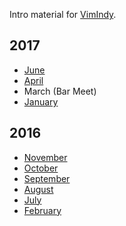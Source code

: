 Intro material for [VimIndy][vimindy].

## 2017

- [June][06.2017]
- [April][04.2017]
- March (Bar Meet)
- [January][01.2017]

## 2016

- [November][11.2016]
- [October][10.2016]
- [September][09.2016]
- [August][08.2016]
- [July][07.2016]
- [February][02.2016]


[//]: # ( Links                                                               )
[//]: # ( ------------------------------------------------------------------- )
[vimindy]: https://twitter.com/vimindy

[//]: # ( Past Intro Notes                                                    )
[//]: # ( ------------------------------------------------------------------- )

[06.2017]: https://github.com/VimIndy/welcome/blob/da0e58e68326a5893af4169e28d0f63e558dc337/slides.pdf
[04.2017]: https://github.com/VimIndy/welcome/blob/64a3f8268fb4cfb45e72c31c7281a0b5bb65ca3a/slides.pdf
[01.2017]: https://github.com/VimIndy/welcome/blob/8b786d6762ad708dd411123e4b601ba530b19295/slides.pdf
[11.2016]: https://github.com/VimIndy/welcome/blob/7eecfb3c0f39000df194677886d1b6c4525be0c2/slides.pdf
[10.2016]: https://github.com/VimIndy/welcome/blob/654b930122ba10ee7f73a497bab35d2d2d8728c7/slides.pdf
[09.2016]: https://github.com/VimIndy/welcome/blob/ffd6afacadbbe832164391306d15ef5b0352748c/slides.pdf
[08.2016]: https://github.com/VimIndy/welcome/blob/ed5aea2486c7a7429285874a68690cd462132b88/slides.pdf
[07.2016]: https://github.com/VimIndy/welcome/blob/e7e0a1db92984b69c9ca62ee39ed62ef094368fb/slides.pdf
[02.2016]: https://github.com/VimIndy/welcome/blob/10b4273f2a62dadf2ded63d9214532f02f313ea7/slides.pdf
